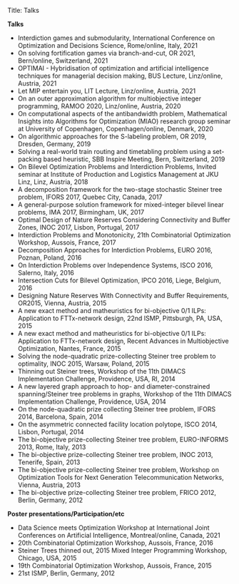 Title: Talks

**Talks**

*   Interdiction games and submodularity, International Conference on Optimization and Decisions Science, Rome/online, Italy, 2021
*   On solving fortification games via branch-and-cut, OR 2021, Bern/online, Switzerland, 2021
*   OPTIMAI - Hybridisation of optimization and artificial intelligence techniques for managerial decision making, BUS Lecture, Linz/online, Austria, 2021
*   Let MIP entertain you, LIT Lecture, Linz/online, Austria, 2021
*   On an outer approximation algorithm for multiobjective integer programming, RAMOO 2020, Linz/online, Austria, 2020
*   On computational aspects of the antibandwidth problem, Mathematical Insights into Algorithms for Optimization (MIAO) research group seminar at University of Copenhagen, Copenhagen/online, Denmark, 2020
*   On algorithmic approaches for the S-labeling problem, OR 2019, Dresden, Germany, 2019
*   Solving a real-world train routing and timetabling problem using a set-packing based heuristic, SBB Inspire Meeting, Bern, Switzerland, 2019
*   On Bilevel Optimization Problems and Interdiction Problems, Invited seminar at Institute of Production and Logistics Management at JKU Linz, Linz, Austria, 2018
*   A decomposition framework for the two-stage stochastic Steiner tree problem, IFORS 2017, Quebec City, Canada, 2017
*   A general-purpose solution framework for mixed-integer bilevel linear problems, IMA 2017, Birmingham, UK, 2017
*   Optimal Design of Nature Reserves Considering Connectivity and Buffer Zones, INOC 2017, Lisbon, Portugal, 2017	
*   Interdiction Problems and Monotonicity, 21th Combinatorial Optimization Workshop, Aussois, France, 2017
*   Decomposition Approaches for Interdiction Problems, EURO 2016, Poznan, Poland, 2016
*   On Interdiction Problems over Independence Systems, ISCO 2016, Salerno, Italy, 2016
*   Intersection Cuts for Bilevel Optimization, IPCO 2016, Liege, Belgium, 2016
*   Designing Nature Reserves With Connectivity and Buffer Requirements, OR2015, Vienna, Austria, 2015 
*   A new exact method and matheuristics for bi-objective 0/1 ILPs: Application to FTTx-network design, 22nd ISMP, Pittsburgh, PA, USA, 2015 
*   A new exact method and matheuristics for bi-objective 0/1 ILPs: Application to FTTx-network design, Recent Advances in Multiobjective Optimization, Nantes, France, 2015 
*   Solving the node-quadratic prize-collecting Steiner tree problem to optimality, INOC 2015, Warsaw, Poland, 2015 
*   Thinning out Steiner trees, Workshop of the 11th DIMACS Implementation Challenge, Providence, USA, RI, 2014 
*   A new layered graph approach to hop- and diameter-constrained spanning/Steiner tree problems in graphs, Workshop of the 11th DIMACS Implementation Challenge, Providence, USA, 2014 
*   On the node-quadratic prize collecting Steiner tree problem, IFORS 2014, Barcelona, Spain, 2014 
*   On the asymmetric connected facility location polytope, ISCO 2014, Lisbon, Portugal, 2014 
*   The bi-objective prize-collecting Steiner tree problem, EURO-INFORMS 2013, Rome, Italy, 2013 
*   The bi-objective prize-collecting Steiner tree problem, INOC 2013, Tenerife, Spain, 2013 
*   The bi-objective prize-collecting Steiner tree problem, Workshop on Optimization Tools for Next Generation Telecommunication Networks, Vienna, Austria, 2013
*   The bi-objective prize-collecting Steiner tree problem, FRICO 2012, Berlin, Germany, 2012

**Poster presentations/Participation/etc**

*   Data Science meets Optimization Workshop at International Joint Conferences on Artificial Intelligence, Montreal/online, Canada, 2021
*   20th Combinatorial Optimization Workshop, Aussois, France, 2016
*   Steiner Trees thinned out, 2015 Mixed Integer Programming Workshop, Chicago, USA, 2015 
*   19th Combinatorial Optimization Workshop, Aussois, France, 2015 
*   21st ISMP, Berlin, Germany, 2012
